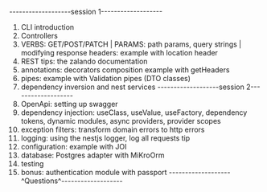 -------------------session 1-------------------
1. CLI introduction
2. Controllers
3. VERBS: GET/POST/PATCH | PARAMS: path params, query strings | modifying response headers: example with location header
4. REST tips: the zalando documentation
5. annotations: decorators composition example with getHeaders
6. pipes: example with Validation pipes (DTO classes)
7. dependency inversion and nest services
-------------------session 2-------------------
8. OpenApi: setting up swagger
9. dependency injection: useClass, useValue, useFactory, dependency tokens, dynamic modules, async providers, provider scopes
10. exception filters: transform domain errors to http errors 
11. logging: using the nestjs logger, log all requests tip
12. configuration: example with JOI
13. database: Postgres adapter with MiKroOrm
14. testing
15. bonus: authentication module with passport
-------------------^Questions^-------------------
